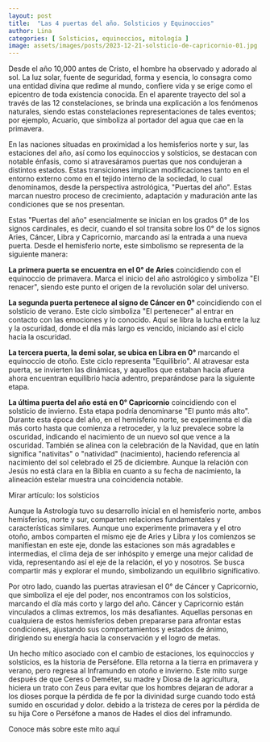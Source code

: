 ```yaml
---
layout: post
title:  "Las 4 puertas del año. Solsticios y Equinoccios"
author: Lina
categories: [ Solsticios, equinoccios, mitología ]
image: assets/images/posts/2023-12-21-solsticio-de-capricornio-01.jpg
---
```


Desde el año 10,000 antes de Cristo, el hombre ha observado y adorado al sol. La luz solar, fuente de seguridad, forma y esencia, lo consagra como una entidad divina que redime al mundo, confiere vida y se erige como el epicentro de toda existencia conocida. En el aparente trayecto del sol a través de las 12 constelaciones, se brinda una explicación a los fenómenos naturales, siendo estas constelaciones representaciones de tales eventos; por ejemplo, Acuario, que simboliza al portador del agua que cae en la primavera.

En las naciones situadas en proximidad a los hemisferios norte y sur, las estaciones del año, así como los equinoccios y solsticios, se destacan con notable énfasis, como si atravesáramos puertas que nos condujeran a distintos estados. Estas transiciones implican modificaciones tanto en el entorno externo como en el tejido interno de la sociedad, lo cual denominamos, desde la perspectiva astrológica, "Puertas del año". Estas marcan nuestro proceso de crecimiento, adaptación y maduración ante las condiciones que se nos presentan.

Estas "Puertas del año" esencialmente se inician en los grados 0° de los signos cardinales, es decir, cuando el sol transita sobre los 0° de los signos Aries, Cáncer, Libra y Capricornio, marcando así la entrada a una nueva puerta. Desde el hemisferio norte, este simbolismo se representa de la siguiente manera:

**La primera puerta se encuentra en el 0° de Aries** coincidiendo con el equinoccio de primavera. Marca el inicio del año astrológico y simboliza "El renacer", siendo este punto el origen de la revolución solar del universo.

**La segunda puerta pertenece al signo de Cáncer en 0°** coincidiendo con el solsticio de verano. Este ciclo simboliza "El pertenecer" al entrar en contacto con las emociones y lo conocido. Aquí se libra la lucha entre la luz y la oscuridad, donde el día más largo es vencido, iniciando así el ciclo hacia la oscuridad.

**La tercera puerta, la demi solar, se ubica en Libra en 0°** marcando el equinoccio de otoño. Este ciclo representa "Equilibrio". Al atravesar esta puerta, se invierten las dinámicas, y aquellos que estaban hacia afuera ahora encuentran equilibrio hacia adentro, preparándose para la siguiente etapa.

**La última puerta del año está en 0° Capricornio** coincidiendo con el solsticio de invierno. Esta etapa podría denominarse "El punto más alto". Durante esta época del año, en el hemisferio norte, se experimenta el día más corto hasta que comienza a retroceder, y la luz prevalece sobre la oscuridad, indicando el nacimiento de un nuevo sol que vence a la oscuridad. También se alinea con la celebración de la Navidad, que en latín significa "nativitas" o "natividad" (nacimiento), haciendo referencia al nacimiento del sol celebrado el 25 de diciembre. Aunque la relación con Jesús no está clara en la Biblia en cuanto a su fecha de nacimiento, la alineación estelar muestra una coincidencia notable.

Mirar artículo: los solsticios

Aunque la Astrología tuvo su desarrollo inicial en el hemisferio norte, ambos hemisferios, norte y sur, comparten relaciones fundamentales y características similares. Aunque uno experimente primavera y el otro otoño, ambos comparten el mismo eje de Aries y Libra y los comienzos se manifiestan en este eje, donde las estaciones son más agradables e intermedias, el clima deja de ser inhóspito y emerge una mejor calidad de vida, representando así el eje de la relación, el yo y nosotros. Se busca compartir más y explorar el mundo, simbolizando un equilibrio significativo.

Por otro lado, cuando las puertas atraviesan el 0° de Cáncer y Capricornio, que simboliza el eje del poder, nos encontramos con los solsticios, marcando el día más corto y largo del año. Cáncer y Capricornio están vinculados a climas extremos, los más desafiantes. Aquellas personas en cualquiera de estos hemisferios deben prepararse para afrontar estas condiciones, ajustando sus comportamientos y estados de ánimo, dirigiendo su energía hacia la conservación y el logro de metas.

Un hecho mítico asociado con el cambio de estaciones, los equinoccios y solsticios, es la historia de Perséfone. Ella retorna a la tierra en primavera y verano, pero regresa al Inframundo en otoño e invierno. Este mito surge después de que Ceres o Deméter, su madre y Diosa de la agricultura, hiciera un trato con Zeus para evitar que los hombres dejaran de adorar a los dioses porque la pérdida de fe por la divinidad surge cuando todo está sumido en oscuridad y dolor. debido a la tristeza de ceres por la pérdida de su hija Core o Perséfone a manos de Hades el dios del inframundo. 

Conoce más sobre este mito aquí

